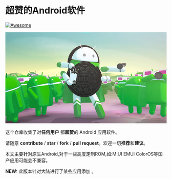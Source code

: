 # 超赞的Android软件

[![Awesome](https://cdn.rawgit.com/sindresorhus/awesome/d7305f38d29fed78fa85652e3a63e154dd8e8829/media/badge.svg)](https://awesome.re/)

![Android](img/android.jpg)

这个仓库收集了对**任何用户** 都**超赞**的 Android 应用软件。

请随意 **contribute** / **star** / **fork** / **pull request**。欢迎一切**推荐**和**建议**。

本文主要针对原生Android,对于一些高度定制ROM,如:MIUI EMUI ColorOS等国产应用可能会不兼容。

**NEW:** 此版本针对大陆进行了某些应用添加 。